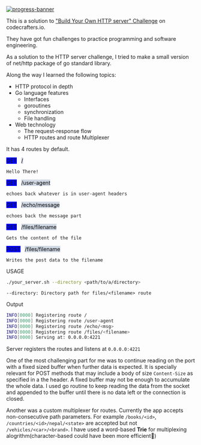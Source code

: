 [![progress-banner](https://backend.codecrafters.io/progress/http-server/a1be822e-d652-4b7a-b8ec-39dfed2daa28)](https://app.codecrafters.io/users/armanchhetri?r=2qF)



This is a solution to 
["Build Your Own HTTP server" Challenge](https://app.codecrafters.io/courses/http-server/overview) on codecrafters.io.

They have got fun challenges to practice programming and software engineering.

As a solution to the HTTP server challenge, I tried to make a small version of net/http package of go standard library.

Along the way I learned the following topics:
- HTTP protocol in depth
- Go language features
   - Interfaces 
   - goroutines
   - synchronization
   - File handling
- Web technology
   - The request-response flow
   - HTTP routes and route Multiplexer


It has 4 routes by default.

<span style="background: blue">GET</span> &nbsp;   <span style="background: rgb(208 216 228);color: black"> /  </span>

```Hello There!```


<span style="background: blue">GET</span> &nbsp;   <span style="background: rgb(208 216 228);color: black"> /user-agent </span>

`echoes back whatever is in user-agent headers`

<span style="background: blue">GET</span> &nbsp;   <span style="background: rgb(208 216 228);color: black"> /echo/message </span>

`echoes back the message part`

<span style="background: blue">GET</span> &nbsp;   <span style="background: rgb(208 216 228);color: black"> /files/filename </span>

`Gets the content of the file`

<span style="background: blue">POST</span> &nbsp;   <span style="background: rgb(208 216 228);color: black"> /files/filename </span>

`Writes the post data to the filename`

USAGE
```sh
./your_server.sh --directory <path/to/a/directory>
```
`--directory: Directory path for files/<filename> route` 


Output
```sh
INFO[0000] Registering route /                          
INFO[0000] Registering route /user-agent                
INFO[0000] Registering route /echo/<msg>                
INFO[0000] Registering route /files/<filename>          
INFO[0000] Serving at: 0.0.0.0:4221    
```

Server registers the routes and listens at `0.0.0.0:4221`

One of the most challenging part for me was to continue reading on the port with a fixed sized buffer when further data is expected. It is specially relevant for POST methods that may include a body of size `Content-Size` as specified in a the header. A fixed buffer may not be enough to accumulate the whole data. I used go routine to keep reading the data from the socket and appended to the buffer until there is no data left or the connection is closed.

Another was a custom multiplexer for routes. Currently the app accepts non-consecutive path parameters. For example `/books/<id>`, `/countries/<id>/nepal/<state>` are accepted but not `/vehicles/<car>/<brand>`. I have used a word-based **Trie** for multiplexing alogrithm(character-based could have been more efficient🤔)





